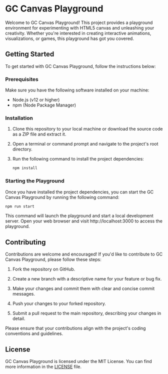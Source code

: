 # GC Canvas Playground

Welcome to GC Canvas Playground! This project provides a playground environment for experimenting with HTML5 canvas and unleashing your creativity. Whether you're interested in creating interactive animations, visualizations, or games, this playground has got you covered.

## Getting Started

To get started with GC Canvas Playground, follow the instructions below:

### Prerequisites

Make sure you have the following software installed on your machine:

- Node.js (v12 or higher)
- npm (Node Package Manager)

### Installation

1. Clone this repository to your local machine or download the source code as a ZIP file and extract it.

2. Open a terminal or command prompt and navigate to the project's root directory.

3. Run the following command to install the project dependencies:

   ```bash
   npm install
   ```

### Starting the Playground

Once you have installed the project dependencies, you can start the GC Canvas Playground by running the following command:

   ```bash
   npm run start
   ```

This command will launch the playground and start a local development server. Open your web browser and visit http://localhost:3000 to access the playground.

## Contributing

Contributions are welcome and encouraged! If you'd like to contribute to GC Canvas Playground, please follow these steps:

1. Fork the repository on GitHub.

2. Create a new branch with a descriptive name for your feature or bug fix.

3. Make your changes and commit them with clear and concise commit messages.

4. Push your changes to your forked repository.

5. Submit a pull request to the main repository, describing your changes in detail.

Please ensure that your contributions align with the project's coding conventions and guidelines.

## License

GC Canvas Playground is licensed under the MIT License. You can find more information in the [LICENSE](./LICENSE) file.


